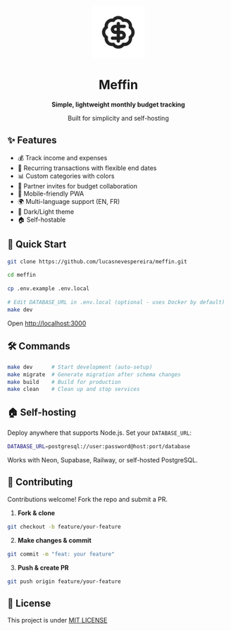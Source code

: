 <div align="center">
  <img src="public/logo.png" alt="Meffin Logo" width="120" height="120" />
  <h1>Meffin</h1>
  <p><strong>Simple, lightweight monthly budget tracking</strong></p>
  <p>Built for simplicity and self-hosting</p>
</div>


## ✨ Features

- 💰 Track income and expenses
- 🔄 Recurring transactions with flexible end dates
- 📊 Custom categories with colors
- 👥 Partner invites for budget collaboration
- 📱 Mobile-friendly PWA
- 🌍 Multi-language support (EN, FR)
- 🎨 Dark/Light theme
- 🏠 Self-hostable

## 🚀 Quick Start

```bash
git clone https://github.com/lucasnevespereira/meffin.git
```

```bash
cd meffin
```

```bash
cp .env.example .env.local
```

```bash
# Edit DATABASE_URL in .env.local (optional - uses Docker by default)
make dev
```

Open [http://localhost:3000](http://localhost:3000)

## 🛠️ Commands

```bash
make dev      # Start development (auto-setup)
make migrate  # Generate migration after schema changes
make build    # Build for production
make clean    # Clean up and stop services
```

## 🏠 Self-hosting

Deploy anywhere that supports Node.js. Set your `DATABASE_URL`:

```bash
DATABASE_URL=postgresql://user:password@host:port/database
```

Works with Neon, Supabase, Railway, or self-hosted PostgreSQL.

## 🤝 Contributing

Contributions welcome! Fork the repo and submit a PR.

1. **Fork & clone**
```bash
git checkout -b feature/your-feature
```

2. **Make changes & commit**
```bash
git commit -m "feat: your feature"
```

3. **Push & create PR**
```bash
git push origin feature/your-feature
```

## 📄 License

This project is under [MIT LICENSE](LICENSE)

